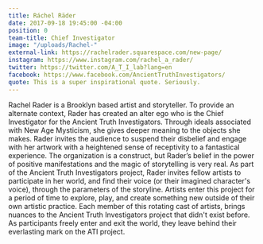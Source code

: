 ```yaml
---
title: Ráchel Räder
date: 2017-09-18 19:45:00 -04:00
position: 0
team-title: Chief Investigator
image: "/uploads/Rachel-"
external-link: https://rachelrader.squarespace.com/new-page/
instagram: https://www.instagram.com/rachel_a_rader/
twitter: https://twitter.com/A_T_I_lab?lang=en
facebook: https://www.facebook.com/AncientTruthInvestigators/
quote: This is a super inspirational quote. Seriously.
---
```


Rachel Rader is a Brooklyn based artist and storyteller. To provide an alternate context, Rader has created an alter ego who is the Chief Investigator for the Ancient Truth Investigators. Through ideals associated with New Age Mysticism, she gives deeper meaning to the objects she makes. Rader invites the audience to suspend their disbelief and engage with her artwork with a heightened sense of receptivity to a fantastical experience. The organization is a construct, but Rader’s belief in the power of positive manifestations and the magic of storytelling is very real.
As part of the Ancient Truth Investigators project, Rader invites fellow artists to participate in her world, and find their voice (or their imagined character's voice), through the parameters of the storyline. Artists enter this project for a period of time to explore, play, and create something new outside of their own artistic practice. Each member of this rotating cast of artists, brings nuances to the Ancient Truth Investigators project that didn't exist before. As participants freely enter and exit the world, they leave behind their everlasting mark on the ATI project.